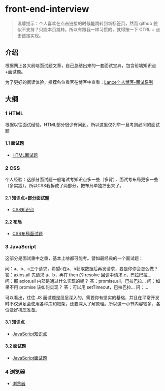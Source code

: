 # front-end-interview

> 温馨提示：个人喜欢在点击链接的时候能跳转到新标签页，然而 github 貌似不支持？只能本页跳转。所以有跟我一样习惯的，就得按一下 CTRL + 点击链接实现。

## 介绍

根据网上各大前端面试题文章，自己总结出来的一套面试宝典，包含前端知识点+面试题。

为了更好的阅读体验，推荐各位看官在博客中查看：[Lance个人博客-面试系列](https://evestorm.github.io/tags/%E9%9D%A2%E8%AF%95/)

## 大纲

### 1 HTML

根据以往面试经验，HTML部分很少有问到。所以这里仅列举一旦考则必问的面试题

#### 1.1 面试题

- [HTML面试题](./HTML面试题.md)

### 2 CSS

个人经验：这部分面试题一般笔试考知识点多一些（多背），面试考布局更多一些（多实践）。所以CSS我拆成了两部分，把布局单独拧出来了。

#### 2.1 知识点+部分面试题

- [CSS知识点](./CSS.md)

#### 2.2 布局

- [CSS布局面试题](./CSS布局.md)

### 3 JavaScript

这部分是面试重中之重，基本上啥都可能考。譬如最经典的一个面试题：

问：a、b、c三个请求，希望c在a、b获取数据后再发请求，要是你你会怎么做？
答：axios.all 先请求 a、b，再在 then 的 resolve 回调中请求 c，巴拉巴拉...
问：那 axios.all 内部是通过什么实现的呢？
答：promise.all，巴拉巴拉...
问：如果不用 promise 该如何实现？
答：可以用 setTimeout，巴拉巴拉...
问：...

可以看出，往往 JS 面试题是层层深入的，需要你有坚实的基础，并且在平常开发时不仅满足会使用各种库和框架，还要深入了解原理。所以这一小节内容较多，各位做好抗压准备。

#### 3.1 知识点

- [JavaScript知识点](./JavaScript知识点.md)

#### 3.2 面试题

- [JavaScript面试题](./JavaScript面试题.md)

### 4 浏览器

- [浏览器](./浏览器.md)
